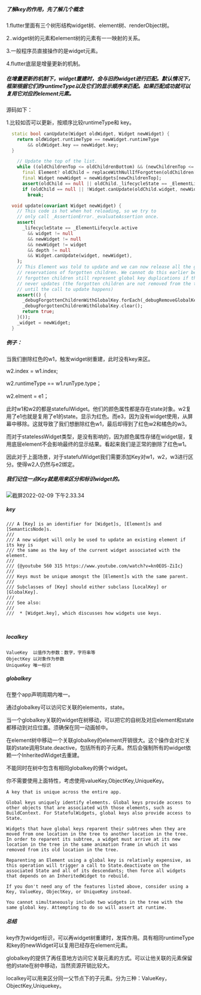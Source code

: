 ##### 了解key的作用，先了解几个概念

1.flutter里面有三个树形结构widget树、element树、renderObject树。

2..widget树的元素和element树的元素有一一映射的关系。

3.一般程序员直接操作的是widget元素。

4.flutter底层是增量更新的机制。

##### 在增量更新的机制下，widget重建时，会与旧的widget进行匹配。默认情况下，框架根据它们的runtimeType以及它们的显示顺序来匹配。如果匹配成功就可以复用它对应的element元素。

源码如下：

1.比较如否可以更新，按顺序比较runtimeType和 key。

```dart
  static bool canUpdate(Widget oldWidget, Widget newWidget) {
    return oldWidget.runtimeType == newWidget.runtimeType
        && oldWidget.key == newWidget.key;
  }
```

```dart
    // Update the top of the list.
    while ((oldChildrenTop <= oldChildrenBottom) && (newChildrenTop <= newChildrenBottom)) {
      final Element? oldChild = replaceWithNullIfForgotten(oldChildren[oldChildrenTop]);
      final Widget newWidget = newWidgets[newChildrenTop];
      assert(oldChild == null || oldChild._lifecycleState == _ElementLifecycle.active);
      if (oldChild == null || !Widget.canUpdate(oldChild.widget, newWidget))
        break;
```

```dart
  void update(covariant Widget newWidget) {
    // This code is hot when hot reloading, so we try to
    // only call _AssertionError._evaluateAssertion once.
    assert(
      _lifecycleState == _ElementLifecycle.active
        && widget != null
        && newWidget != null
        && newWidget != widget
        && depth != null
        && Widget.canUpdate(widget, newWidget),
    );
    // This Element was told to update and we can now release all the global key
    // reservations of forgotten children. We cannot do this earlier because the
    // forgotten children still represent global key duplications if the element
    // never updates (the forgotten children are not removed from the tree
    // until the call to update happens)
    assert(() {
      _debugForgottenChildrenWithGlobalKey.forEach(_debugRemoveGlobalKeyReservation);
      _debugForgottenChildrenWithGlobalKey.clear();
      return true;
    }());
    _widget = newWidget;
  }
```



##### 例子：

当我们删除红色的w1，触发widget树重建，此时没有key来区。

w2.index = w1.index;

w2.runtimeType == w1.runType.type；

w2.elment = e1；

此时w1和w2的都是statefulWidget。他们的颜色属性都是存在state对象。w2复用了e1也就是复用了e1的state。显示为红色。而e3，因为没有widget使用，从屏幕中移除。这就导致了我们想删除红色w1，最后却得到了红色w2和橘色的w3。

而对于statelessWidget类型，是没有影响的，因为颜色属性存储在widget层，复用底层element不会影响最终的显示结果。看起来我们是正常的删除了红色w1。

因此对于上面场景，对于statefulWidget我们需要添加Key对w1，w2，w3进行区分。使得w2人仍然与e2绑定。

##### 我们记住一点Key就是用来区分和标识widget的。

![截屏2022-02-09 下午2.33.34](https://tva1.sinaimg.cn/large/008i3skNly1gz78zcgwvfj310o0tgwgy.jpg)

##### key

```da
/// A [Key] is an identifier for [Widget]s, [Element]s and [SemanticsNode]s.
///
/// A new widget will only be used to update an existing element if its key is
/// the same as the key of the current widget associated with the element.
///
/// {@youtube 560 315 https://www.youtube.com/watch?v=kn0EOS-ZiIc}
///
/// Keys must be unique amongst the [Element]s with the same parent.
///
/// Subclasses of [Key] should either subclass [LocalKey] or [GlobalKey].
///
/// See also:
///
///  * [Widget.key], which discusses how widgets use keys.



```

##### localkey

```
ValueKey  以值作为参数：数字，字符串等
ObjectKey 以对象作为参数
UniqueKey 唯一标识
```



##### globalkey

在整个app声明周期内唯一。

通过globalkey可以访问它关联的elements，state。

当一个globalkey关联的widget在树移动，可以把它的自树及对应element和state都移动到对应位置。须确保在同一动画帧中。

在element树中移动一个关联globalkey的element开销很大。这个操作会对它关联的state调用State.deactive，包括所有的子元素。然后会强制所有的widget依赖一个InheritedWidget去重建。

不能同时在树中包含有相同globalkey的俩个widget。

你不需要使用上面特性，考虑使用valueKey,ObjectKey,UniqueKey。

```
A key that is unique across the entire app.

Global keys uniquely identify elements. Global keys provide access to other objects that are associated with those elements, such as BuildContext. For StatefulWidgets, global keys also provide access to State.

Widgets that have global keys reparent their subtrees when they are moved from one location in the tree to another location in the tree. In order to reparent its subtree, a widget must arrive at its new location in the tree in the same animation frame in which it was removed from its old location in the tree.

Reparenting an Element using a global key is relatively expensive, as this operation will trigger a call to State.deactivate on the associated State and all of its descendants; then force all widgets that depends on an InheritedWidget to rebuild.

If you don't need any of the features listed above, consider using a Key, ValueKey, ObjectKey, or UniqueKey instead.

You cannot simultaneously include two widgets in the tree with the same global key. Attempting to do so will assert at runtime.
```

##### 总结

key作为widget标识，可以再widget树重建时，发挥作用。具有相同runtimeType和key的newWidget可以复用已经存在element元素。

globalkey的提供了再任意地方访问它关联元素的方式。可以让他关联的元素保留他的state在树中移动，当然资源开销比较大。

localkey可以用来区分同一父节点下的子元素。分为三种：ValueKey，ObjectKey,Uniquekey。

